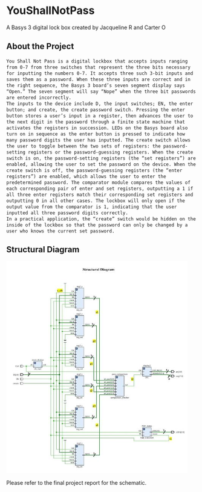 # YouShallNotPass
A Basys 3 digital lock box created by Jacqueline R and Carter O

## About the Project
	You Shall Not Pass is a digital lockbox that accepts inputs ranging from 0-7 from three switches that represent the three bits necessary for inputting the numbers 0-7. It accepts three such 3-bit inputs and saves them as a password. When these three inputs are correct and in the right sequence, the Basys 3 board’s seven segment display says “Open.” The seven segment will say “Nope” when the three bit passwords are entered incorrectly.	
	The inputs to the device include D, the input switches; EN, the enter button; and create, the create password switch. Pressing the enter button stores a user’s input in a register, then advances the user to the next digit in the password through a finite state machine that activates the registers in succession. LEDs on the Basys board also turn on in sequence as the enter button is pressed to indicate how many password digits the user has inputted. The create switch allows the user to toggle between the two sets of registers: the password-setting registers or the password-guessing registers. When the create switch is on, the password-setting registers (the “set registers”) are enabled, allowing the user to set the password on the device. When the create switch is off, the password-guessing registers (the “enter registers”) are enabled, which allows the user to enter the predetermined password. The comparator module compares the values of each corresponding pair of enter and set registers, outputting a 1 if all three enter registers match their corresponding set registers and outputting 0 in all other cases. The lockbox will only open if the output value from the comparator is 1, indicating that the user inputted all three password digits correctly.
	In a practical application, the “create” switch would be hidden on the inside of the lockbox so that the password can only be changed by a user who knows the current set password.

## Structural Diagram

![alt text](https://github.com/jradding10/YouShallNotPass/blob/main/diagrams/ysnp_struct_d.JPG)

Please refer to the final project report for the schematic.

